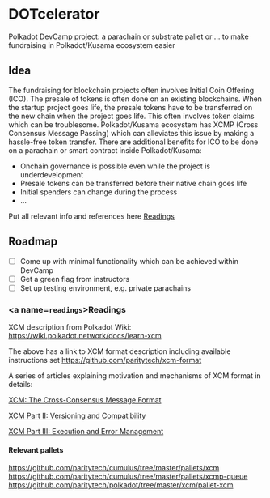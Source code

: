 # DOTcelerator
Polkadot DevCamp project: a parachain or substrate pallet or ... to make fundraising in Polkadot/Kusama ecosystem easier

## Idea
The fundraising for blockchain projects often involves Initial Coin Offering (ICO). The presale of tokens is often done on an existing blockchains. When the startup project goes life, the presale tokens have to be transferred on the new chain when the project goes life. This often involves token claims which can be troublesome. Polkadot/Kusama ecosystem has XCMP (Cross Consensus Message Passing) which can alleviates this issue by making a hassle-free token transfer. There are additional benefits for ICO to be done on a parachain or smart contract inside Polkadot/Kusama:
* Onchain governance is possible even while the project is underdevelopment
* Presale tokens can be transferred before their native chain goes life
* Initial spenders can change during the process
* ...

Put all relevant info and references here [Readings](#readings)


## Roadmap

- [ ] Come up with minimal functionality which can be achieved within DevCamp
- [ ] Get a green flag from instructors
- [ ] Set up testing environment, e.g. private parachains 

### <a name=``readings``></a>Readings
XCM description from Polkadot Wiki:
https://wiki.polkadot.network/docs/learn-xcm

The above has a link to XCM format description including available instructions set https://github.com/paritytech/xcm-format

A series of articles explaining motivation and mechanisms of XCM format in details:

[XCM: The Cross-Consensus Message Format](https://medium.com/polkadot-network/xcm-the-cross-consensus-message-format-3b77b1373392)

[XCM Part II: Versioning and Compatibility](https://medium.com/polkadot-network/xcm-part-ii-versioning-and-compatibility-b313fc257b83) 

[XCM Part III: Execution and Error Management](https://medium.com/polkadot-network/xcm-part-iii-execution-and-error-management-ceb8155dd166)


#### Relevant pallets
https://github.com/paritytech/cumulus/tree/master/pallets/xcm
https://github.com/paritytech/cumulus/tree/master/pallets/xcmp-queue
https://github.com/paritytech/polkadot/tree/master/xcm/pallet-xcm
